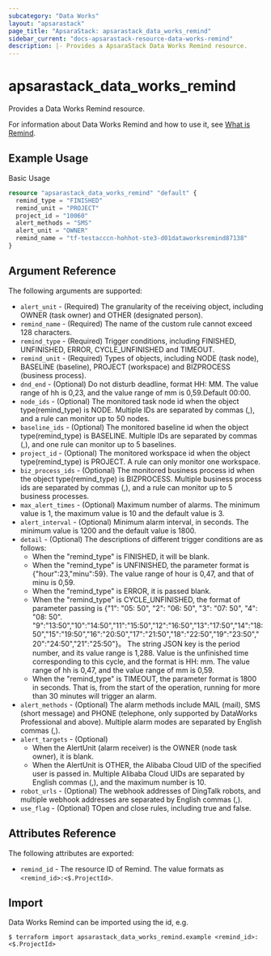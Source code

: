```yaml
---
subcategory: "Data Works"
layout: "apsarastack"
page_title: "ApsaraStack: apsarastack_data_works_remind"
sidebar_current: "docs-apsarastack-resource-data-works-remind"
description: |- Provides a ApsaraStack Data Works Remind resource.
---
```


# apsarastack\_data\_works\_remind

Provides a Data Works Remind resource.

For information about Data Works Remind and how to use it,
see [What is Remind](https://help.aliyun.com/apsara/enterprise/v_3_14_0_20210519/dide/enterprise-ascm-developer-guide/CreateRemind-1-2.html?spm=a2c4g.14484438.10001.638).

## Example Usage

Basic Usage

```terraform
resource "apsarastack_data_works_remind" "default" {
  remind_type = "FINISHED"
  remind_unit = "PROJECT"
  project_id = "10060"
  alert_methods = "SMS"
  alert_unit = "OWNER"
  remind_name = "tf-testacccn-hohhot-ste3-d01dataworksremind87138"
}
```

## Argument Reference

The following arguments are supported:

* `alert_unit` - (Required) The granularity of the receiving object, including OWNER (task owner) and OTHER (designated person).
* `remind_name` - (Required) The name of the custom rule cannot exceed 128 characters.
* `remind_type` - (Required) Trigger conditions, including FINISHED, UNFINISHED, ERROR, CYCLE_UNFINISHED and TIMEOUT.
* `remind_unit` - (Required) Types of objects, including NODE (task node), BASELINE (baseline), PROJECT (workspace) and BIZPROCESS (business process).
* `dnd_end` - (Optional) Do not disturb deadline, format HH: MM. The value range of hh is 0,23, and the value range of mm is 0,59.Default 00:00.
* `node_ids` - (Optional) The monitored task node id when the object type(remind_type) is NODE. Multiple IDs are separated by commas (,), and a rule can monitor up to 50 nodes.
* `baseline_ids` - (Optional) The monitored baseline id when the object type(remind_type) is BASELINE. Multiple IDs are separated by commas (,), and one rule can monitor up to 5 baselines.
* `project_id` - (Optional) The monitored workspace id when the object type(remind_type) is PROJECT. A rule can only monitor one workspace.
* `biz_process_ids` - (Optional) The monitored business process id when the object type(remind_type) is BIZPROCESS. Multiple business process ids are separated by commas (,), and a rule can monitor up to 5 business processes.
* `max_alert_times` - (Optional) Maximum number of alarms. The minimum value is 1, the maximum value is 10 and the default value is 3.
* `alert_interval` - (Optional) Minimum alarm interval, in seconds. The minimum value is 1200 and the default value is 1800.
* `detail` - (Optional) The descriptions of different trigger conditions are as follows:
  * When the "remind_type" is FINISHED, it will be blank.
  * When the "remind_type" is UNFINISHED, the parameter format is {"hour":23,"minu":59}. The value range of hour is 0,47, and that of minu is 0,59.
  * When the "remind_type" is ERROR, it is passed blank.
  * When the "remind_type" is CYCLE_UNFINISHED, the format of parameter passing is {"1": "05: 50", "2": "06: 50", "3": "07: 50", "4": "08: 50". "9":"13:50","10":"14:50","11":"15:50","12":"16:50","13":"17:50","14":"18:50","15":"19:50","16":"20:50","17":"21:50","18":"22:50","19":"23:50","20":"24:50","21":"25:50"}。 The string JSON key is the period number, and its value range is 1,288. Value is the unfinished time corresponding to this cycle, and the format is HH: mm. The value range of hh is 0,47, and the value range of mm is 0,59.
  * When the "remind_type" is TIMEOUT, the parameter format is 1800 in seconds. That is, from the start of the operation, running for more than 30 minutes will trigger an alarm.
* `alert_methods` - (Optional) The alarm methods include MAIL (mail), SMS (short message) and PHONE (telephone, only supported by DataWorks Professional and above). Multiple alarm modes are separated by English commas (,).
* `alert_targets` - (Optional) 
  * When the AlertUnit (alarm receiver) is the OWNER (node task owner), it is blank. 
  * When the AlertUnit is OTHER, the Alibaba Cloud UID of the specified user is passed in. Multiple Alibaba Cloud UIDs are separated by English commas (,), and the maximum number is 10.
* `robot_urls` - (Optional) The webhook addresses of DingTalk robots, and multiple webhook addresses are separated by English commas (,).
* `use_flag` - (Optional) TOpen and close rules, including true and false.

## Attributes Reference

The following attributes are exported:

* `remind_id` - The resource ID of Remind. The value formats as `<remind_id>:<$.ProjectId>`.

## Import

Data Works Remind can be imported using the id, e.g.

```
$ terraform import apsarastack_data_works_remind.example <remind_id>:<$.ProjectId>
```
